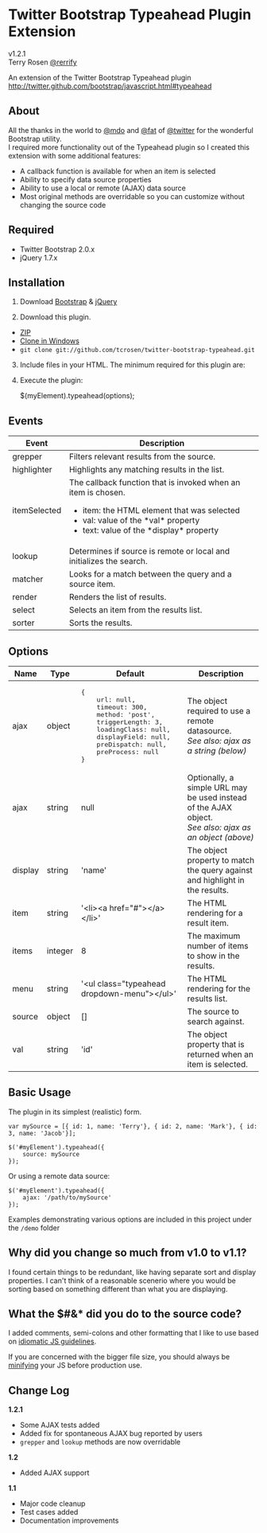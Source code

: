 Twitter Bootstrap Typeahead Plugin Extension
========================

v1.2.1<br />
Terry Rosen [@rerrify](https://twitter.com/#!/rerrify)

An extension of the Twitter Bootstrap Typeahead plugin<br />
<http://twitter.github.com/bootstrap/javascript.html#typeahead>

About
-----------------
All the thanks in the world to [@mdo](https://twitter.com/#!/mdo) and [@fat](https://twitter.com/#!/fat) of [@twitter](https://twitter.com/) for the wonderful Bootstrap utility.<br />
I required more functionality out of the Typeahead plugin so I created this extension with some additional features:

- A callback function is available for when an item is selected
- Ability to specify data source properties
- Ability to use a local or remote (AJAX) data source
- Most original methods are overridable so you can customize without changing the source code

Required
-----------------
* Twitter Bootstrap 2.0.x
* jQuery 1.7.x

Installation
-----------------
1) Download [Bootstrap](https://github.com/twitter/bootstrap) & [jQuery](http://docs.jquery.com/Downloading_jQuery)

2) Download this plugin.

- [ZIP](https://github.com/tcrosen/twitter-bootstrap-typeahead/zipball/master)
- [Clone in Windows](github-windows://openRepo/https://github.com/tcrosen/twitter-bootstrap-typeahead) 
- `git clone git://github.com/tcrosen/twitter-bootstrap-typeahead.git`

3) Include files in your HTML. The minimum required for this plugin are:

    <link href="/path/to/bootstrap.css" rel="stylesheet">
    <script src="/path/to/jquery.js" type="text/javascript"></script>
    <script src="/path/to/bootstrap-typeahead.js" type="text/javascript"></script>

4) Execute the plugin:

    $(myElement).typeahead(options);


Events
-----------------

<table width="100%">
	<thead>
		<tr>
			<th>
				Event
			</th>
			<th>
				Description
			</th>
		</tr>
	</thead>
    <tr>
        <td>
            grepper
        </td>
        <td>
            Filters relevant results from the source.
        </td>
    </tr>
    <tr>
        <td>
            highlighter
        </td>
        <td>
            Highlights any matching results in the list.
        </td>
    </tr>
    <tr>
        <td>
            itemSelected
        </td>
        <td>
            The callback function that is invoked when an item is chosen.
            <ul>
			<li>item: the HTML element that was selected</li>
			<li>val: value of the *val* property</li>
            <li>text: value of the *display* property</li>
			</ul>
        </td>
    </tr>
    <tr>
        <td>
            lookup
        </td>
        <td>
            Determines if source is remote or local and initializes the search.
        </td>
    </tr>
    <tr>
        <td>
            matcher
        </td>
        <td>
            Looks for a match between the query and a source item.
        </td>
    </tr>
    <tr>
        <td>
            render
        </td>
        <td>
            Renders the list of results.
        </td>
    </tr>
    <tr>
        <td>
            select
        </td>
        <td>
            Selects an item from the results list.
        </td>
    </tr>
    <tr>
        <td>
            sorter
        </td>
        <td>
            Sorts the results.
        </td>
    </tr>
</table>
		
Options
-----------------

<table width="100%">
<thead>
	<tr>
		<th>
			Name
		</th>
		<th>
			Type
		</th>
		<th>
			Default
		</th>
		<th>
			Description
		</th>
	</tr>
</thead>
    <tr>
        <td>
            ajax
        </td>
        <td>
            object
        </td>
        <td>
        <pre>{
    url: null,
    timeout: 300,
    method: 'post',
    triggerLength: 3,
    loadingClass: null,
    displayField: null,
    preDispatch: null,
    preProcess: null
}</pre>
        </td>
        <td>
            The object required to use a remote datasource.  <br /><i>See also: ajax as a string (below)</i>
        </td>            
    </tr>
    <tr>
        <td>
            ajax
        </td>
        <td>
            string
        </td>
        <td>
            null
        </td>
        <td>
            Optionally, a simple URL may be used instead of the AJAX object. <br />   <i>See also: ajax as an object (above)</i>        
        </td>            
    </tr>
    <tr>
        <td>
            display
        </td>
		<td>
            string
        </td>
		<td>
            'name'
        </td>
        <td>
            The object property to match the query against and highlight in the results.
        </td>            
    </tr>
    <tr>
        <td>
            item
        </td>
		<td>
            string
        </td>
        <td>
            '&lt;li&gt;&lt;a href=&quot;#&quot;&gt;&lt;/a&gt;&lt;/li&gt;'
        </td>
        <td>
			The HTML rendering for a result item.
        </td>
    </tr>
    <tr>
        <td>
            items
        </td>
		<td>
            integer
        </td>
        <td>
            8
        </td>
        <td>
			The maximum number of items to show in the results.
        </td>
    </tr>
    <tr>
        <td>
            menu
        </td>
		<td>
            string
        </td>
        <td>
            '&lt;ul class=&quot;typeahead dropdown-menu&quot;&gt;&lt;/ul&gt;'
        </td>
        <td>
			The HTML rendering for the results list.
        </td>
    </tr>
    <tr>
        <td>
            source
        </td>
		<td>
            object
        </td>
        <td>
           []
        </td>
        <td>
			The source to search against.
        </td>
    </tr>
    <tr>
        <td>
            val
        </td>
		<td>
            string
        </td>
		<td>
            'id'
        </td>
        <td>
            The object property that is returned when an item is selected.
        </td>        
    </tr>
</table>


Basic Usage
-----------------
The plugin in its simplest (realistic) form.

	var mySource = [{ id: 1, name: 'Terry'}, { id: 2, name: 'Mark'}, { id: 3, name: 'Jacob'}];

	$('#myElement').typeahead({
		source: mySource
	});

Or using a remote data source:

    $('#myElement').typeahead({
        ajax: '/path/to/mySource'
    });

Examples demonstrating various options are included in this project under the `/demo` folder

Why did you change so much from v1.0 to v1.1?
-----------------
I found certain things to be redundant, like having separate sort and display properties.  I can't think of a reasonable scenerio where you would be sorting based on something different than what you are displaying.

What the $#&* did you do to the source code?
-----------------
I added comments, semi-colons and other formatting that I like to use based on [idiomatic JS guidelines](https://github.com/rwldrn/idiomatic.js).

If you are concerned with the bigger file size, you should always be [minifying](http://en.wikipedia.org/wiki/Minification_\(programming\)) your JS before production use.

Change Log
-----------------

**1.2.1**

- Some AJAX tests added
- Added fix for spontaneous AJAX bug reported by users
- `grepper` and `lookup` methods are now overridable

**1.2**

- Added AJAX support

**1.1**

- Major code cleanup
- Test cases added
- Documentation improvements



